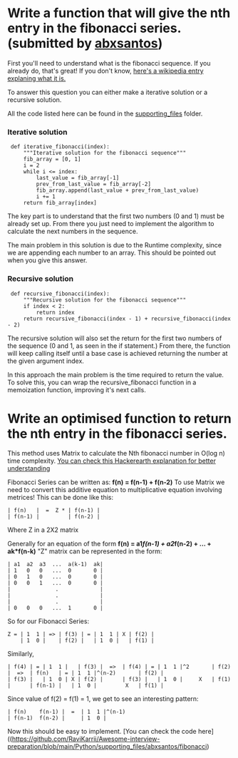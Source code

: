 # Write a function that will give the nth entry in the fibonacci series. (submitted by [abxsantos](https://github.com/abxsantos))

 First you'll need to understand what is the fibonacci sequence. If you already do, that's great! If you don't know, [here's a wikipedia entry explaning what it is.](https://en.wikipedia.org/wiki/Fibonacci_number)


 To answer this question you can either make a iterative solution or a recursive solution.

 All the code listed here can be found in the [supporting_files](https://github.com/RaviKarrii/Awesome-interview-preparation/blob/main/Python/supporting_files/abxsantos/fibonacci) folder.

 ### Iterative solution
 ```
  def iterative_fibonacci(index):
      """Iterative solution for the fibonacci sequence"""
      fib_array = [0, 1]
      i = 2
      while i <= index:
          last_value = fib_array[-1]
          prev_from_last_value = fib_array[-2]
          fib_array.append(last_value + prev_from_last_value)
          i += 1
      return fib_array[index]
 ```
 The key part is to understand that the first two numbers (0 and 1) must be already set up. From there you just need to implement the algorithm to calculate the next numbers in the sequence.

 The main problem in this solution is due to the Runtime complexity, since we are appending each number to an array. This should be pointed out when you give this answer.

 ### Recursive solution
 ```
  def recursive_fibonacci(index):
      """Recursive solution for the fibonacci sequence"""
      if index < 2:
          return index
      return recursive_fibonacci(index - 1) + recursive_fibonacci(index - 2)
 ```
 The recursive solution will also set the return for the first two numbers of the sequence (0 and 1, as seen in the if statement.)
 From there, the function will keep calling itself until a base case is achieved returning the number at the given argument index.

 In this approach the main problem is the time required to return the value. To solve this, you can wrap the recursive_fibonacci function in a memoization function, improving it's next calls.

# Write an optimised function to return the nth entry in the fibonacci series.

This method uses Matrix to calculate the Nth fibonacci number in O(log n) time complexity. [You can check this Hackerearth explanation for better understanding](https://www.hackerearth.com/practice/notes/fast-matrix-exponentiation-2/)

Fibonacci Series can be written as: **f(n) = f(n-1) + f(n-2)**
To use Matrix we need to convert this additive equation to multiplicative equation involving metrices!
This can be done like this:

```
| f(n)   |  =  Z * | f(n-1) |
| f(n-1) |         | f(n-2) |
```
Where Z in a 2X2 matrix

Generally for an equation of the form **f(n) = a1*f(n-1) + a2*f(n-2) + ... + ak*f(n-k)**  "Z" matrix can be represented in the form:
```
| a1  a2  a3  ...  a(k-1)  ak|
| 1   0   0   ...  0       0 |
| 0   1   0   ...  0       0 |
| 0   0   1   ...  0       0 |
|              .             |
|              .             |
|              .             |
| 0   0   0   ...  1       0 |
```

So for our Fibonacci Series:

```
Z = | 1  1 | => | f(3) | = | 1  1 | X | f(2) |
    | 1  0 |    | f(2) |   | 1  0 |   | f(1) |
```
Similarly,
```
| f(4) | = | 1  1 |   | f(3) |  =>  | f(4) | = | 1  1 |^2       | f(2) |  =>  | f(n)   | = | 1  1 |^(n-2)       | f(2) |
| f(3) |   | 1  0 | X | f(2) |      | f(3) |   | 1  0 |     X   | f(1) |      | f(n-1) |   | 1  0 |         X   | f(1) |
```
Since value of f(2) = f(1) = 1, we get to see an interesting pattern:
```
| f(n)    f(n-1) |  =  | 1  1 |^(n-1)
| f(n-1)  f(n-2) |     | 1  0 |
```
Now this should be easy to implement. [You can check the code here]((https://github.com/RaviKarrii/Awesome-interview-preparation/blob/main/Python/supporting_files/abxsantos/fibonacci)
